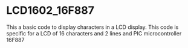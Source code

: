 # LCD1602_16F887
This a basic code to display characters in a LCD display. This code is specific for a LCD of 16 characters and 2 lines and PIC microcontroller 16F887
